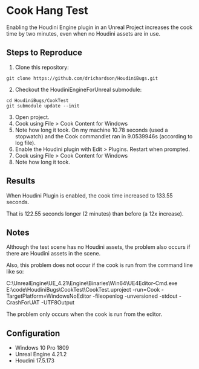 # Cook Hang Test
Enabling the Houdini Engine plugin in an Unreal Project increases the cook time by two minutes, even
when no Houdini assets are in use.

## Steps to Reproduce
1. Clone this repository:

```
git clone https://github.com/drichardson/HoudiniBugs.git
```

2. Checkout the HoudiniEngineForUnreal submodule:

```
cd HoudiniBugs/CookTest
git submodule update --init
```
	
3. Open project.
4. Cook using File > Cook Content for Windows
5. Note how long it took. On my machine 10.78 seconds (used a stopwatch) and the Cook commandlet ran in 9.0539946s (according to log file).
6. Enable the Houdini plugin with Edit > Plugins. Restart when prompted.
7. Cook using File > Cook Content for Windows
8. Note how long it took.

## Results
When Houdini Plugin is enabled, the cook time increased to 133.55 seconds.

That is 122.55 seconds longer (2 minutes) than before (a 12x increase).

## Notes
Although the test scene has no Houdini assets, the problem also occurs if there are Houdini assets in the scene.

Also, this problem does not occur if the cook is run from the command line like so:

  C:\UnrealEngine\UE_4.21\Engine\Binaries\Win64\UE4Editor-Cmd.exe E:\code\HoudiniBugs\CookTest\CookTest.uproject -run=Cook  -TargetPlatform=WindowsNoEditor -fileopenlog -unversioned -stdout -CrashForUAT -UTF8Output

The problem only occurs when the cook is run from the editor.

## Configuration
- Windows 10 Pro 1809
- Unreal Engine 4.21.2
- Houdini 17.5.173
